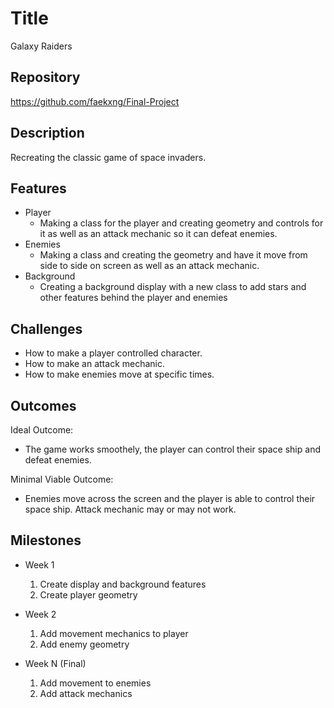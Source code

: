 # Title
Galaxy Raiders

## Repository
https://github.com/faekxng/Final-Project

## Description
Recreating the classic game of space invaders.

## Features
- Player
	- Making a class for the player and creating geometry and controls for it as well as an attack mechanic so it can defeat enemies. 
- Enemies
	- Making a class and creating the geometry and have it move from side to side on screen as well as an attack mechanic. 
- Background 
	- Creating a background display with a new class to add stars and other features behind the player and enemies

## Challenges
- How to make a player controlled character.
- How to make an attack mechanic.
- How to make enemies move at specific times. 

## Outcomes
Ideal Outcome:
- The game works smoothely, the player can control their space ship and defeat enemies. 

Minimal Viable Outcome:
- Enemies move across the screen and the player is able to control their space ship. Attack mechanic may or may not work.

## Milestones

- Week 1
  1. Create display and background features
  2. Create player geometry

- Week 2
  1. Add movement mechanics to player
  2. Add enemy geometry

- Week N (Final)
  1. Add movement to enemies
  2. Add attack mechanics
